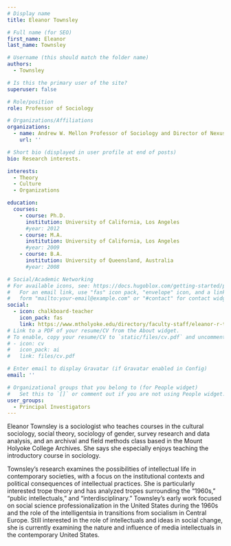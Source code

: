 ```yaml
---
# Display name
title: Eleanor Townsley

# Full name (for SEO)
first_name: Eleanor
last_name: Townsley

# Username (this should match the folder name)
authors:
  - Townsley

# Is this the primary user of the site?
superuser: false

# Role/position
role: Professor of Sociology

# Organizations/Affiliations
organizations:
  - name: Andrew W. Mellon Professor of Sociology and Director of Nexus
    url: ''

# Short bio (displayed in user profile at end of posts)
bio: Research interests.

interests:
  - Theory
  - Culture
  - Organizations

education:
  courses:
    - course: Ph.D. 
      institution: University of California, Los Angeles
      #year: 2012
    - course: M.A. 
      institution: University of California, Los Angeles
      #year: 2009
    - course: B.A.
      institution: University of Queensland, Australia
      #year: 2008

# Social/Academic Networking
# For available icons, see: https://docs.hugoblox.com/getting-started/page-builder/#icons
#   For an email link, use "fas" icon pack, "envelope" icon, and a link in the
#   form "mailto:your-email@example.com" or "#contact" for contact widget.
social:
  - icon: chalkboard-teacher
    icon_pack: fas
    link: https://www.mtholyoke.edu/directory/faculty-staff/eleanor-r-townsley
# Link to a PDF of your resume/CV from the About widget.
# To enable, copy your resume/CV to `static/files/cv.pdf` and uncomment the lines below.
# - icon: cv
#   icon_pack: ai
#   link: files/cv.pdf

# Enter email to display Gravatar (if Gravatar enabled in Config)
email: ''

# Organizational groups that you belong to (for People widget)
#   Set this to `[]` or comment out if you are not using People widget.
user_groups:
  - Principal Investigators
---
```


Eleanor Townsley is a sociologist who teaches courses in the cultural sociology, social theory, sociology of gender, survey research and data analysis, and an archival and field methods class based in the Mount Holyoke College Archives. She says she especially enjoys teaching the introductory course in sociology.

Townsley’s research examines the possibilities of intellectual life in contemporary societies, with a focus on the institutional contexts and political consequences of intellectual practices. She is particularly interested trope theory and has analyzed tropes surrounding the “1960s,” “public intellectuals,” and “interdisciplinary.” Townsley’s early work focused on social science professionalization in the United States during the 1960s and the role of the intelligentsia in transitions from socialism in Central Europe. Still interested in the role of intellectuals and ideas in social change, she is currently examining the nature and influence of media intellectuals in the contemporary United States.
